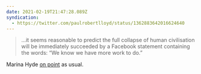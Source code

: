 ```yaml
---
date: 2021-02-19T21:47:28.089Z
syndication:
  - https://twitter.com/paulrobertlloyd/status/1362883642016624640
---
```

> …it seems reasonable to predict the full collapse of human civilisation will be immediately succeeded by a Facebook statement containing the words: “We know we have more work to do.”

Marina Hyde [on point](https://www.theguardian.com/commentisfree/2021/feb/19/mark-zuckerberg-facebook-news-australia-power) as usual.
